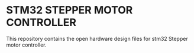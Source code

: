 # STM32 STEPPER MOTOR CONTROLLER

This repository contains the open hardware design files for stm32 Stepper motor controller.

